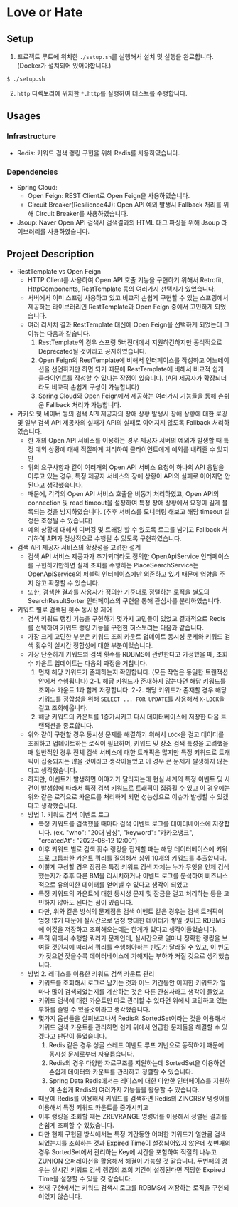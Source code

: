 # Love or Hate

## Setup
1. 프로젝트 루트에 위치한 `./setup.sh`를 실행해서 설치 및 실행을 완료합니다. (Docker가 설치되어 있어야합니다.)
```shell
$ ./setup.sh
```
2. `http` 디렉토리에 위치한 `*.http`를 실행하여 테스트를 수행합니다.

## Usages
### Infrastructure
- Redis: 키워드 검색 랭킹 구현을 위해 Redis를 사용하였습니다. 

### Dependencies
- Spring Cloud:
  - Open Feign: REST Client로 Open Feign을 사용하였습니다.
  - Circuit Breaker(Resilience4J): Open API 예외 발생시 Fallback 처리를 위해 Circuit Breaker를 사용하였습니다. 
- Jsoup: Naver Open API 검색시 검색결과의 HTML 태그 파싱을 위해 Jsoup 라이브러리를 사용하였습니다.


## Project Description

- RestTemplate vs Open Feign
  - HTTP Client를 사용하여 Open API 호출 기능을 구현하기 위해서 Retrofit, HttpComponents, RestTemplate 등의 여러가지 선택지가 있었습니다.
  - 서버에서 이미 스프링 사용하고 있고 비교적 손쉽게 구현할 수 있는 스프링에서 제공하는 라이브러리인 RestTemplate과 Open Feign 중에서 고민하게 되었습니다. 
  - 여러 리서치 결과 RestTemplate 대신에 Open Feign을 선택하게 되었는데 그 이뉴는 다음과 같습니다.
    1. RestTemplate의 경우 스프링 5버전대에서 지원하긴하지만 공식적으로 Deprecated될 것이라고 공지하였습니다.
    2. Open Feign의 RestTemplate에 비해서 인터페이스를 작성하고 어노테이션을 선언하기만 하면 되기 때문에 RestTemplate에 비해서 비교적 쉽게 클라이언트를 작성할 수 있다는 장점이 있습니다. (API 제공자가 확장되더라도 비교적 손쉽게 구성이 가능합니다)
    3. Spring Cloud와 Open Feign에서 제공하는 여러가지 기능들을 통해 손쉬운 Fallback 처리가 가능합니다. 
- 카카오 및 네이버 등의 검색 API 제공자의 장애 상황 발생시 장애 상황에 대한 로깅 및 일부 검색 API 제공자의 실패가 API의 실패로 이어지지 않도록 Fallback 처리하였습니다.
    - 한 개의 Open API 서비스를 이용하는 경우 제공자 서버의 예외가 발생할 때 특정 예외 상황에 대해 적절하게 처리하여 클라이언트에게 예외를 내려줄 수 있지만
    - 위의 요구사항과 같이 여러개의 Open API 서비스 요청이 하나의 API 응답을 이루고 있는 경우, 특정 제공자 서비스의 장애 상황이 API의 실패로 이어지면 안된다고 생각했습니다.
    - 때문에, 각각의 Open API 서비스 호출을 비동기 처리하였고, Open API의 connection 및 read timeout을 설정하여 특정 장애 상황에서 요청이 길게 블록되는 것을 방지하였습니다. (추후 서비스를 모니터링 해보고 해당 timeout 설정은 조정될 수 있습니다)
    - 예외 상황에 대해서 디버깅 및 트래킹 할 수 있도록 로그를 남기고 Fallback 처리하여 API가 정상적으로 수행될 수 있도록 구현하였습니다.
- 검색 API 제공자 서비스의 확장성을 고려한 설계
    - 검색 API 서비스 제공자가 추가되더라도 정의한 OpenApiService 인터페이스를 구현하기만하면 실제 조회를 수행하는 PlaceSearchService는 OpenApiService의 퍼블릭 인터페이스에만 의존하고 있기 때문에 영향을 주지 않고 확장할 수 있습니다.
    - 또한, 검색한 결과를 사용자가 정의한 기준대로 정렬하는 로직을 별도의 SearchResultSorter 인터페이스의 구현을 통해 관심사를 분리하였습니다.
- 키워드 별로 검색된 횟수 동시성 제어
  - 검색 키워드 랭킹 기능을 구현하기 몇가지 고민들이 있었고 결과적으로 Redis를 선택하여 키워드 랭킹 기능을 구현한 히스토리는 다음과 같습니다.
  - 가장 크게 고민한 부분은 키워드 조회 카운트 업데이트 동시성 문제와 키워드 검색 횟수의 실시간 정합성에 대한 부분이었습니다.
  - 가장 단순하게 키워드와 검색 횟수를 RDBMS에 관련한다고 가정했을 때, 조회수 카운트 업데이트는 다음의 과정을 거칩니다.
    1. 먼저 해당 키워드가 존재하는지 확인합니다. (모든 작업은 동일한 트랜잭션 안에서 수행됩니다)
    2-1. 해당 키워드가 존재하지 않는다면 해당 키워드를 조회수 카운트 1과 함께 저장합니다.
    2-2. 해당 키워드가 존재할 경우 해당 키워드를 정합성을 위해 `SELECT ... FOR UPDATE`를 사용해서 `X-LOCK`을 걸고 조회해옵니다.
    2. 해당 키워드의 카운트를 1증가시키고 다시 데이터베이스에 저장한 다음 트랜잭션을 종료합니다.
  - 위와 같이 구현할 경우 동시성 문제를 해결하기 위해서 `LOCK`을 걸고 데이터를 조회하고 업데이트하는 로직이 필요하며, 키워드 및 장소 검색 특성을 고려했을 때 일반적인 경우 전체 검색 서비스에 대한 트래픽은 많지만
    특정 키워드로 트래픽이 집중되지는 않을 것이라고 생각이들었고 이 경우 큰 문제가 발생하지 않는다고 생각했습니다.
  - 하지만, 이벤트가 발생하면 이야기가 달라지는데 현실 세계의 특정 이벤트 및 사건이 발생함에 따라서 특정 검색 키워드로 트래픽이 집중횔 수 있고 이 경우에는 위와 같은 로직으로 카운트를 처리하게 되면 성능상으로 이슈가 발생할 수 있겠다고 생각했습니다.
  - 방법 1. 키워드 검색 이벤트 로그
    - 특정 키워드를 검색했을 때마다 검색 이벤트 로그를 데이터베이스에 저장합니다. (ex. "who": "20대 남성", "keyword": "카카오뱅크", "createdAt": "2022-08-12 12:00")
    - 이후 키워드 별로 검색 횟수 랭킹을 집계할 때는 해당 데이터베이스에 키워드로 그룹화한 카운트 쿼리를 질의해서 상위 10개의 키워드를 추출합니다.
    - 이렇게 구성할 경우 장점은 특정 키워드 검색 자체는 누가 무엇을 언제 검색했는지가 추후 다른 BM을 리서치하거나 이벤트 로그를 분석하여 비즈니스적으로 유의미한 데이터를 얻어낼 수 있다고 생각이 되었고
    - 특정 키워드의 카운트에 대한 동시성 문제 및 잠금을 걸고 처리하는 등을 고민하지 않아도 된다는 점이 있습니다.
    - 다만, 위와 같은 방식의 문제점은 검색 이벤트 같은 경우는 검색 트래픽이 엄청 많기 때문에 실시간으로 엄청 방대한 데이터가 쌓일 것이고 RDBMS에 이것을 저장하고 조회해오는데는 한계가 있다고 생각이들었습니다.
    - 특히 위에서 수행할 쿼리가 문제인데, 실시간으로 얼마나 정확한 랭킹을 보여줄 것인지에 따라서 쿼리를 수행해야하는 빈도가 달라질 수 있고, 이 빈도가 잦으면 잦을수록 데이터베이스에 가해지는 부하가 커질 것으로 생각했습니다.
  - 방법 2. 레디스를 이용한 키워드 검색 카운트 관리
    - 키워드를 조회해서 로그로 남기는 것과 어느 기간동안 어떠한 키워드가 얼마나 많이 검색되었는지를 계산하는 것은 다른 관심사라고 생각이 들었고
    - 키워드 검색에 대한 카운트만 따로 관리할 수 있다면 위에서 고민하고 있는 부하를 줄일 수 있을것이라고 생각했습니다.
    - 몇가지 옵션들을 살펴보고나서 Redis의 SortedSet이라는 것을 이용해서 키워드 검색 카운트를 관리하면 쉽게 위에서 언급한 문제들을 해결할 수 있겠다고 판단이 들었습니다.
      1. Redis 같은 경우 싱글 스레드 이벤트 루프 기반으로 동작하기 때문에 동시성 문제로부터 자유롭습니다.
      2. Redis의 경우 다양한 자료구조를 지원하는데 SortedSet을 이용하면 손쉽게 데이터와 카운트를 관리하고 정렬할 수 있습니다.
      3. Spring Data Redis에서는 레디스에 대한 다양한 인터페이스를 지원하여 손쉽게 Redis의 여러가지 기능들을 활용할 수 있습니다.
    - 때문에 Redis를 이용해서 키워드를 검색하면 Redis의 ZINCRBY 명령어를 이용해서 특정 키워드 카운트를 증가시키고
    - 이후 랭킹을 조회할 때는 ZREVRANGE 명령어를 이용해서 정렬된 결과를 손쉽게 조회할 수 있었습니다.
    - 다만 현재 구현된 방식에서는 특정 기간동안 어떠한 키워드가 얼만큼 검색되었는지를 조회하는 것과 Expired Time이 설정되어있지 않은데 첫번째의 경우 SortedSet에서 관리하는 Key에 시간을 포함하여 적절히 나누고 ZUNION 오퍼레이션을 활용해서 해결이 가능할 것 같습니다.
      두번째의 경우는 실시간 키워드 검색 랭킹의 조회 기간이 설정된다면 적당한 Expired Time을 설정할 수 있을 것 같습니다.
    * 현재 구현에서는 키워드 검색시 로그를 RDBMS에 저장하는 로직을 구현되어있지 않습니다.
